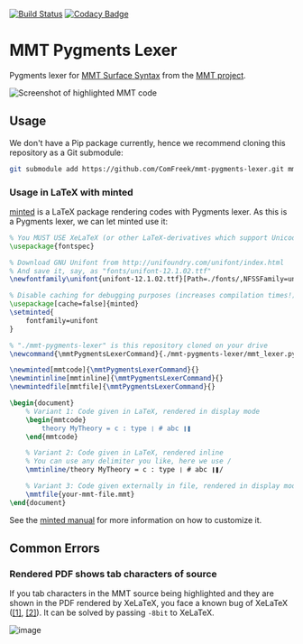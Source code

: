 [![Build Status](https://api.travis-ci.com/ComFreek/mmt-pygments-lexer.svg?branch=master)](https://travis-ci.com/ComFreek/mmt-pygments-lexer)
[![Codacy Badge](https://api.codacy.com/project/badge/Grade/32b61ca59aba4a79ae4ab5582f210572)](https://app.codacy.com/app/ComFreek/mmt-pygments-lexer?utm_source=github.com&utm_medium=referral&utm_content=ComFreek/mmt-pygments-lexer&utm_campaign=Badge_Grade_Dashboard)

# MMT Pygments Lexer

Pygments lexer for [MMT Surface Syntax](https://uniformal.github.io/doc/language/) from the [MMT project](https://uniformal.github.io/).

![Screenshot of highlighted MMT code](https://user-images.githubusercontent.com/1827709/59698193-7523c300-91ef-11e9-8c4b-80ec2d3e4a40.png)

## Usage

We don't have a Pip package currently, hence we recommend cloning this repository as a Git submodule:

```bash
git submodule add https://github.com/ComFreek/mmt-pygments-lexer.git mmt-pygments-lexer
```

### Usage in LaTeX with minted

[minted](https://ctan.org/pkg/minted) is a LaTeX package rendering codes with Pygments lexer. As this is a Pygments lexer, we can let minted use it:

```tex
% You MUST USE XeLaTeX (or other LaTeX-derivatives which support Unicode)
\usepackage{fontspec}

% Download GNU Unifont from http://unifoundry.com/unifont/index.html
% And save it, say, as "fonts/unifont-12.1.02.ttf"
\newfontfamily\unifont{unifont-12.1.02.ttf}[Path=./fonts/,NFSSFamily=unifont]

% Disable caching for debugging purposes (increases compilation times!)
\usepackage[cache=false]{minted}
\setminted{
	fontfamily=unifont
}

% "./mmt-pygments-lexer" is this repository cloned on your drive
\newcommand{\mmtPygmentsLexerCommand}{./mmt-pygments-lexer/mmt_lexer.py:MMTLexer -x}

\newminted[mmtcode]{\mmtPygmentsLexerCommand}{}
\newmintinline[mmtinline]{\mmtPygmentsLexerCommand}{}
\newmintedfile[mmtfile]{\mmtPygmentsLexerCommand}{}

\begin{document}
	% Variant 1: Code given in LaTeX, rendered in display mode
	\begin{mmtcode}
		theory MyTheory = c : type ❘ # abc ❙❚
	\end{mmtcode}

	% Variant 2: Code given in LaTeX, rendered inline
	% You can use any delimiter you like, here we use /
	\mmtinline/theory MyTheory = c : type ❘ # abc ❙❚/

	% Variant 3: Code given externally in file, rendered in display mode
	\mmtfile{your-mmt-file.mmt}
\end{document}
```

See the [minted manual](https://ctan.org/pkg/minted) for more information on how to customize it.

## Common Errors

### Rendered PDF shows tab characters of source

If you tab characters in the MMT source being highlighted and they are shown in the PDF rendered by XeLaTeX, you face a known bug of XeLaTeX ([\[1\]](https://tex.stackexchange.com/a/36872/38074), [\[2\]](https://tex.stackexchange.com/a/14776/38074)). It can be solved by passing `-8bit` to XeLaTeX.

![image](https://user-images.githubusercontent.com/1827709/59755955-23c81200-9289-11e9-92c5-1659b60d03d1.png)
